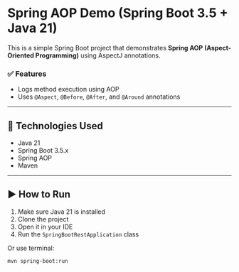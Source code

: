 # Spring AOP Demo (Spring Boot 3.5 + Java 21)

This is a simple Spring Boot project that demonstrates **Spring AOP (Aspect-Oriented Programming)** using AspectJ annotations.

### ✅ Features
- Logs method execution using AOP
- Uses `@Aspect`, `@Before`, `@After`, and `@Around` annotations

---

## 🔧 Technologies Used
- Java 21
- Spring Boot 3.5.x
- Spring AOP
- Maven
  
---

## ▶️ How to Run

1. Make sure Java 21 is installed
2. Clone the project
3. Open it in your IDE
4. Run the `SpringBootRestApplication` class

Or use terminal:
```bash
mvn spring-boot:run
